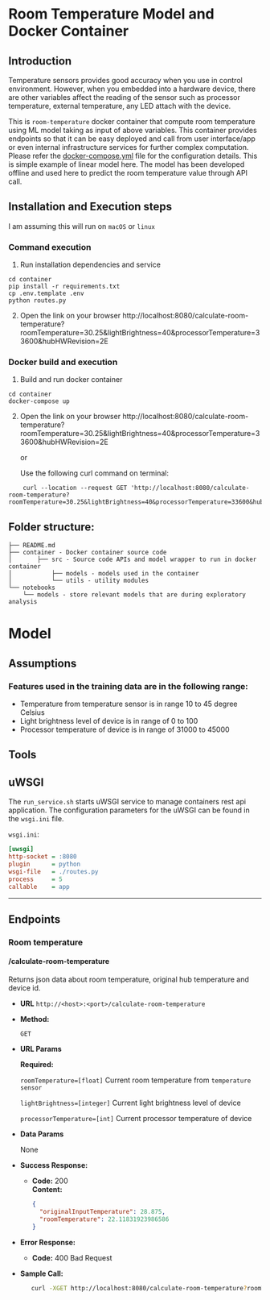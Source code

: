 ﻿# Room Temperature Model and Docker Container

## Introduction
Temperature sensors provides good accuracy when you use in control environment. However, when you embedded into a hardware
device, there are other variables affect the reading of the sensor such as processor temperature, external temperature,
any LED attach with the device.

This is `room-temperature` docker container that compute room temperature using ML model taking as input of above 
variables. This container provides endpoints so that it can be easy deployed and call from user interface/app or even 
internal infrastructure services for further complex computation.
Please refer the [docker-compose.yml](container/docker-compose.yml) file for the configuration details. This is simple example of 
linear model here. The model has been developed offline and used here to predict the room temperature value through API 
call.

## Installation and Execution steps
I am assuming this will run on `macOS` or `linux` 
### Command execution
1. Run installation dependencies and service 
```shell
cd container
pip install -r requirements.txt
cp .env.template .env
python routes.py
```
2. Open the link on your browser 
    http://localhost:8080/calculate-room-temperature?roomTemperature=30.25&lightBrightness=40&processorTemperature=33600&hubHWRevision=2E

### Docker build and execution
1. Build and run docker container
```shell
cd container
docker-compose up
```
2.  Open the link on your browser
    http://localhost:8080/calculate-room-temperature?roomTemperature=30.25&lightBrightness=40&processorTemperature=33600&hubHWRevision=2E
    
    or
    
    Use the following curl command on terminal:
```commandline
    curl --location --request GET 'http://localhost:8080/calculate-room-temperature?roomTemperature=30.25&lightBrightness=40&processorTemperature=33600&hubHWRevision=2E'  
```

## Folder structure:
```shell
├── README.md
├── container - Docker container source code
│		├── src - Source code APIs and model wrapper to run in docker container
│			├── models - models used in the container
│			└── utils - utility modules
└── notebooks
    └── models - store relevant models that are during exploratory analysis
```

# Model 
## Assumptions
### Features used in the training data are in the following range:
* Temperature from temperature sensor is in range 10 to 45 degree Celsius 
* Light brightness level of device is in range of 0 to 100 
* Processor temperature of device is in range of 31000 to 45000

## Tools
**uWSGI**
---
The `run_service.sh` starts uWSGI service to manage containers rest api application. The configuration parameters
for the uWSGI can be found in the `wsgi.ini` file.

`wsgi.ini`:

```ini
[uwsgi]
http-socket = :8080
plugin      = python
wsgi-file   = ./routes.py
process     = 5
callable    = app
```

---

## Endpoints
### Room temperature
#### /calculate-room-temperature

Returns json data about room temperature, original hub temperature and device id.

* **URL**
  `http://<host>:<port>/calculate-room-temperature`

* **Method:**

  `GET`

*  **URL Params**

   **Required:**

   `roomTemperature=[float]` Current room temperature from `temperature sensor`

   `lightBrightness=[integer]` Current light brightness level of device

   `processorTemperature=[int]` Current processor temperature of device

* **Data Params**

  None

* **Success Response:**

  * **Code:** 200 <br />
    **Content:**
    ```json
    {
      "originalInputTemperature": 28.875,
      "roomTemperature": 22.11831923986586
    }
    ```

* **Error Response:**

  * **Code:** 400 Bad Request <br />

* **Sample Call:**

     ```bash
        curl -XGET http://localhost:8080/calculate-room-temperature?roomTemperature=28.875&lightBrightness=10&processorTemperature=34100
     ```
  
